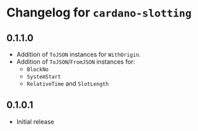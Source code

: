 # Changelog for `cardano-slotting`

## 0.1.1.0

* Addition of `ToJSON` instances for `WithOrigin`.
* Addition of `ToJSON`/`FromJSON` instances for:
  * `BlockNo`
  * `SystemStart`
  * `RelativeTime` and `SlotLength`

## 0.1.0.1

* Initial release

